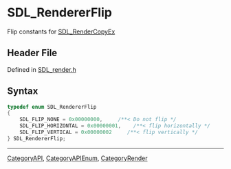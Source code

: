 # SDL_RendererFlip

Flip constants for [SDL_RenderCopyEx](SDL_RenderCopyEx)

## Header File

Defined in [SDL_render.h](https://github.com/libsdl-org/SDL/blob/SDL2/include/SDL_render.h)

## Syntax

```c
typedef enum SDL_RendererFlip
{
    SDL_FLIP_NONE = 0x00000000,     /**< Do not flip */
    SDL_FLIP_HORIZONTAL = 0x00000001,    /**< flip horizontally */
    SDL_FLIP_VERTICAL = 0x00000002     /**< flip vertically */
} SDL_RendererFlip;
```





----
[CategoryAPI](CategoryAPI), [CategoryAPIEnum](CategoryAPIEnum), [CategoryRender](CategoryRender)

